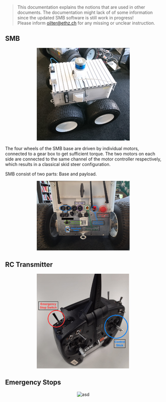 > This documentation explains the notions that are used in other documents. The documentation might lack of of some information since the updated SMB software is still work in progress!  
> Please inform oilter@ethz.ch for any missing or unclear instruction.


## SMB 
<p align="center">
  <img style=" right;"  src="../Images/SMB.jpg" width="300" title="asd">
</p>

The four wheels of the SMB base are driven by individual motors, connected to a gear box to get sufficient torque. The two motors on each side are connected to the same channel of the motor controller respectively, which results in a classical skid steer configuration. 

SMB consist of two parts: Base and payload.

<p align="center">
  <img style=" left;"  src="../Images/SMB_Backpanel.png" width="300" title="asd">
</p>


## RC Transmitter
<p align="center">
  <img style=" right;"  src="../Images/RCTransmitter.png" width="300" title="asd">
</p>


## Emergency Stops
<p align="center">
  <img style=" right;"  src="../Images/E-Stop.png" width="300" title="asd">
</p>

